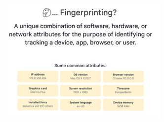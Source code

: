 <img width="560" alt="What is Fingerprinting" src="images/tracking-protection/fingerprinting-definition.png">
